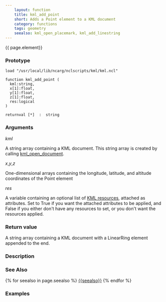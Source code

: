 ```yaml
---
    layout: function
    title: kml_add_point
    short: Adds a Point element to a KML document
    category: functions  
    tags: geometry
    seealso: kml_open_placemark, kml_add_linestring
---
```


{{ page.element}}

### Prototype

<pre><code>load "/usr/local/lib/ncarg/nclscripts/kml/kml.ncl"

function kml_add_point (
  kml:string,
  x[1]:float,
  y[1]:float,
  z[1]:float,
  res:logical
)

returnval [*]  :  string
</code></pre>

### Arguments
*kml*

A string array containing a KML document. This string array is created by calling [kml_open_document](kml_open_document.html).

*x*,*y*,*z*

One-dimensional arrays containing the longitude, latitude, and altitude coordinates of the Point element

*res*

A variable containing an optional list of [KML resources]({{site.url}}/resources), attached as attributes. Set to True if you want the attached attributes to be applied, and False if you either don't have any resources to set, or you don't want the resources applied.

### Return value

A string array containing a KML document with a LinearRing element appended to the end.

### Description

### See Also

{% for seealso in page.seealso %}
[{{seealso}}]({{site.url}}/functions/{{seealso}}.html)
{% endfor %}

### Examples


